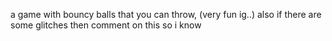 a game with bouncy balls that you can throw, (very fun ig..)
also if there are some glitches then comment on this so i know

